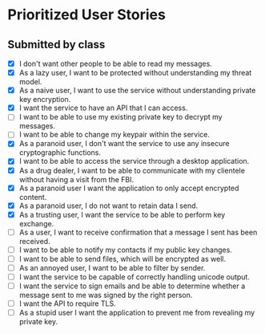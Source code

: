 # Prioritized User Stories

## Submitted by class

- [x] I don't want other people to be able to read my messages.
- [x] As a lazy user, I want to be protected without understanding my threat model.
- [x] As a naive user, I want to use the service without understanding private key encryption.
- [x] I want the service to have an API that I can access.
- [ ] I want to be able to use my existing private key to decrypt my messages.
- [ ] I want to be able to change my keypair within the service.
- [x] As a paranoid user, I don't want the service to use any insecure cryptographic functions.
- [x] I want to be able to access the service through a desktop application.
- [x] As a drug dealer, I want to be able to communicate with my clientele without having a visit from the FBI.
- [x] As a paranoid user I want the application to only accept encrypted content.
- [x] As a paranoid user, I do not want to retain data I send.
- [x] As a trusting user, I want the service to be able to perform key exchange.
- [ ] As a user, I want to receive confirmation that a message I sent has been received.
- [ ] I want to be able to notify my contacts if my public key changes.
- [ ] I want to be able to send files, which will be encrypted as well.
- [ ] As an annoyed user, I want to be able to filter by sender.
- [ ] I want the service to be capable of correctly handling unicode output.
- [ ] I want the service to sign emails and be able to determine whether a message sent to me was signed by the right person.
- [ ] I want the API to require TLS.
- [ ] As a stupid user I want the application to prevent me from revealing my private key.
